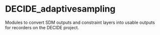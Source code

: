 # DECIDE_adaptivesampling

Modules to convert SDM outputs and constraint layers into usable outputs for recorders on the DECIDE project.
